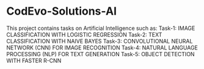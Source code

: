 # CodEvo-Solutions-AI
This project contains tasks on Artificial Intelligence such as:
Task-1: IMAGE CLASSIFICATION WITH LOGISTIC REGRESSION
Task-2: TEXT CLASSIFICATION WITH NAIVE BAYES
Task-3: CONVOLUTIONAL NEURAL NETWORK (CNN) FOR IMAGE RECOGNITION
Task-4: NATURAL LANGUAGE PROCESSING (NLP) FOR TEXT GENERATION
Task-5: OBJECT DETECTION WITH FASTER R-CNN
